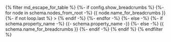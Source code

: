 {% filter md_escape_for_table %}
{%- if config.show_breadcrumbs %}
  {%- for node in schema.nodes_from_root -%}
    {{ node.name_for_breadcrumbs }}{%- if not loop.last %} > {% endif -%}
  {%- endfor -%}
{%- else -%}
  {%- if schema.property_name -%}
    {{- schema.property_name -}}
  {%- else -%}
    {{ schema.name_for_breadcrumbs }}
  {%- endif -%}
{% endif %}
{% endfilter %}
